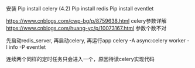 安装
Pip install celery   (4.2)
Pip install redis
Pip install eventlet


https://www.cnblogs.com/cwp-bg/p/8759638.html celery参数详解
https://www.cnblogs.com/huang-yc/p/10073167.html 参数个数不对

先启动redis_server, 再启动celery, 再运行app
celery -A async:celery worker -l info -P eventlet

连续两个同样的定时任务只会进入一个，原因待读celery实现代码
